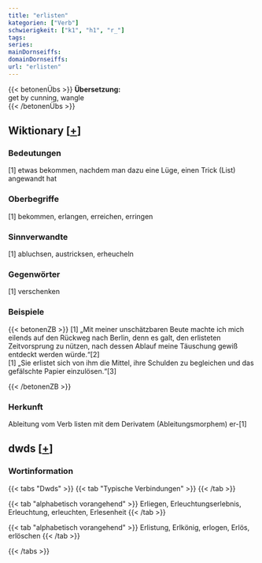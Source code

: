 ```yaml
---
title: "erlisten"
kategorien: ["Verb"]
schwierigkeit: ["k1", "h1", "r_"]
tags:
series:
mainDornseiffs:
domainDornseiffs:
url: "erlisten"
---
```


{{< betonenÜbs >}}
**Übersetzung:**  
get  by cunning, wangle  
{{< /betonenÜbs >}}

## Wiktionary [[+](https://de.wiktionary.org/wiki/erlisten)]

### Bedeutungen
[1] etwas bekommen, nachdem man dazu eine Lüge, einen Trick (List) angewandt hat  

### Oberbegriffe
[1] bekommen, erlangen, erreichen, erringen  

### Sinnverwandte
[1] abluchsen, austricksen, erheucheln  

### Gegenwörter
[1] verschenken  

### Beispiele
{{< betonenZB >}}
[1] „Mit meiner unschätzbaren Beute machte ich mich eilends auf den Rückweg nach Berlin, denn es galt, den erlisteten Zeitvorsprung zu nützen, nach dessen Ablauf meine Täuschung gewiß entdeckt werden würde.“[2]  
[1] „Sie erlistet sich von ihm die Mittel, ihre Schulden zu begleichen und das gefälschte Papier einzulösen.“[3]  

{{< /betonenZB >}}
### Herkunft
Ableitung vom Verb listen mit dem Derivatem (Ableitungsmorphem) er-[1]  



## dwds [[+](https://www.dwds.de/wb/erlisten)]

### Wortinformation
{{< tabs "Dwds" >}}
{{< tab "Typische Verbindungen" >}}
{{< /tab >}}

{{< tab "alphabetisch vorangehend" >}}
Erliegen, Erleuchtungserlebnis, Erleuchtung, erleuchten, Erlesenheit
{{< /tab >}}

{{< tab "alphabetisch vorangehend" >}}
Erlistung, Erlkönig, erlogen, Erlös, erlöschen
{{< /tab >}}

{{< /tabs >}}

